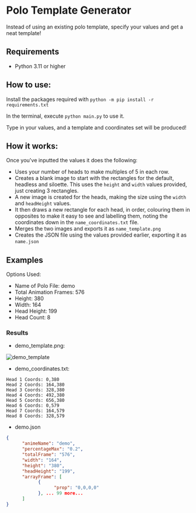 # Polo Template Generator
Instead of using an existing polo template, specify your values and get a neat template!

## Requirements
- Python 3.11 or higher

## How to use:
Install the packages required with `python -m pip install -r requirements.txt`

In the terminal, execute `python main.py` to use it.

Type in your values, and a template and coordinates set will be produced!

## How it works:
Once you've inputted the values it does the following:
- Uses your number of heads to make multiples of 5 in each row.
- Creates a blank image to start with the rectangles for the default, headless and siloette. This uses the `height` and `width` values provided, just creating 3 rectangles.
- A new image is created for the heads, making the size using the `width` and `headHeight` values.
- It then draws a new rectangle for each head, in order, colouring them in opposites to make it easy to see and labelling them, noting the coordinates down in the `name_coordinates.txt` file.
- Merges the two images and exports it as `name_template.png`
- Creates the JSON file using the values provided earlier, exporting it as `name.json`

## Examples
Options Used:
- Name of Polo File: demo
- Total Animation Frames: 576
- Height: 380
- Width: 164
- Head Height: 199
- Head Count: 8
### Results

- demo_template.png:

![demo_template](https://github.com/sealldeveloper/incredibox-modding-docs/assets/120470330/7a24d525-63c0-4bf4-9ae6-02f2b030b108)


- demo_coordinates.txt:
```
Head 1 Coords: 0,380
Head 2 Coords: 164,380
Head 3 Coords: 328,380
Head 4 Coords: 492,380
Head 5 Coords: 656,380
Head 6 Coords: 0,579
Head 7 Coords: 164,579
Head 8 Coords: 328,579
```

- demo.json
```json
{
      "animeName": "demo",
      "percentageMax": "0.2",
      "totalFrame": "576",
      "width": "164",
      "height": "380",
      "headHeight": "199",
      "arrayFrame": [
            {
                  "prop": "0,0,0,0"
            }, ... 99 more...
      ]
}
```
